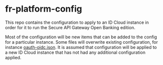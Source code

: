 # fr-platform-config

This repo contains the configuration to apply to an ID Cloud instance in order for it to run the Secure API Gateway Open Banking edition.

Most of the configuration will be new items that can be added to the config for a particular instance. 
Some files will overwrite existing configuration, for instance [oauth-oidc.json](sapig-overlay/realms/alpha/services/oauth-oidc.json).
It is assumed that configuration will be applied to a new ID Cloud instance that has not had any additional configuration applied.
